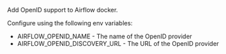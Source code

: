 Add OpenID support to Airflow docker.

Configure using the following env variables:

- AIRFLOW_OPENID_NAME - The name of the OpenID provider
- AIRFLOW_OPENID_DISCOVERY_URL - The URL of the OpenID provider
